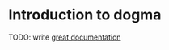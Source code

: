 # Introduction to dogma

TODO: write [great documentation](http://jacobian.org/writing/what-to-write/)
